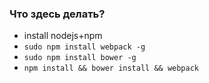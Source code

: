 ### Что здесь делать?
- install nodejs+npm
- `sudo npm install webpack -g`
- `sudo npm install bower -g`
- `npm install && bower install && webpack`

